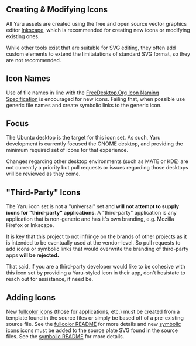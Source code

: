 ## Creating & Modifying Icons

All Yaru assets are created using the free and open source vector graphics editor [Inkscape](http://inkscape.org), which is recommended for creating new icons or modifying existing ones.

While other tools exist that are suitable for SVG editing, they often add custom elements to extend the limitatations of standard SVG format, so they are not recommended.

## Icon Names

Use of file names in line with the [FreeDesktop.Org Icon Naming Specification](http://standards.freedesktop.org/icon-naming-spec/icon-naming-spec-latest.html) is encouraged for new icons. Failing that, when possible use generic file names and create symbolic links to the generic icon.

## Focus

The Ubuntu desktop is the target for this icon set. As such, Yaru development is currently focused the GNOME desktop, and providing the minimum required set of icons for that experience.

Changes regarding other desktop environments (such as MATE or KDE) are not currently a priority but pull requests or issues regarding those desktops will be reviewed as they come.

## "Third-Party" Icons

The Yaru icon set is not a "universal" set and **will not attempt to supply icons for "third-party" applications**. A "third-party" application is any application that is non-generic and has it's own branding, e.g. Mozilla Firefox or Inkscape.

It is key that this project to not infringe on the brands of other projects as it is intended to be eventually used at the vendor-level.  So pull requests to add icons or symbolic links that would overwrite the branding of third-party apps **will be rejected.**

That said, if you are a third-party developer would like to be cohesive with this icon set by providing a Yaru-styled icon in their app, don't hesistate to reach out for assistance, if need be.

## Adding Icons

New [fullcolor icons](src/fullcolor) (those for applications, etc.) must be created from a template found in the source files or simply be based off of a pre-existing source file. See the [fullcolor README](src/fullcolor/README.md) for more details and new [symbolic icons](src/scalable) icons must be added to the source plate SVG found in the source files. See the [symbolic README](src/scalable/README.md) for more details.

